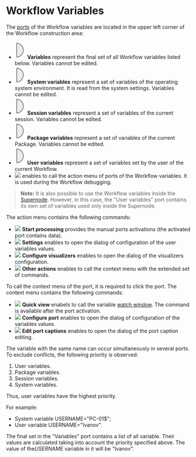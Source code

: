 # Workflow Variables

The [ports](../ports/README.md) of the Workflow variables are located in the upper left corner of the Workflow construction area:

* ![ ](../../images/icons/app/node/ports/outputs/variable_inactive.svg) **Variables** represent the final set of all Workflow variables listed below. Variables cannot be edited.
* ![ ](../../images/icons/app/node/ports/outputs/variable_inactive.svg) **System variables** represent a set of variables of the operating system environment. It is read from the system settings. Variables cannot be edited.
* ![ ](../../images/icons/app/node/ports/outputs/variable_inactive.svg) **Session variables** represent a set of variables of the current session. Variables cannot be edited.
* ![ ](../../images/icons/app/node/ports/outputs/variable_inactive.svg) **Package variables** represent a set of variables of the current Package. Variables cannot be edited.
* ![ ](../../images/icons/app/node/ports/outputs/variable_inactive.svg) **User variables** represent a set of variables set by the user of the current Workflow.
* ![ ](../../images/icons/app/node/ports/submodel-port/submodel-port_20x20.svg) enables to call the action menu of ports of the Workflow variables. It is used during the Workflow debugging.

> **Note:** It is also possible to use the Workflow variables inside the [Supernode](../../processors/control/submodel.md). However, in this case, the "User variables" port contains its own set of variables used only inside the Supernode.

The action menu contains the following commands:

* ![ ](../../images/icons/toolbar-controls/launch-node_default.svg) **Start processing** provides the manual ports activations (the activated port contains data).
* ![ ](../../images/icons/toolbar-controls/setup_default.svg) **Settings** enables to open the dialog of configuration of the user variables values.
* ![ ](../../images/icons/toolbar-controls/configure-viewers_default.svg) **Configure visualizers** enables to open the dialog of the visualizers configuration.
* ![ ](../../images/icons/toolbar-controls/rows_default.svg) **Other actions** enables to call the context menu with the extended set of commands.

To call the context menu of the port, it is required to click the port. The context menu contains the following commands:

* ![ ](../../images/icons/toolbar-controls/show-fast-viewer_default.svg) **Quick view** enabels to call the variable [watch window](../../visualization/preview/quick-view.md). The command is available after the port activation.
* ![ ](../../images/icons/toolbar-controls/setup_default.svg) **Configure port** enables to open the dialog of configuration of the variables values.
* ![ ](../../images/icons/toolbar-controls/edit_default.svg) **Edit port captions** enables to open the dialog of the port caption editing.

The variable with the same name can occur simultaneously in several ports. To exclude conflicts, the following priority is observed:

1. User variables.
2. Package variables.
3. Session variables.
4. System variables.

Thus, user variables have the highest priority.

For example:

* System variable USERNAME="PC-01$";
* User variable USERNAME="Ivanov".

The final set in the "Variables" port contains a list of all variable. Their values are calculated taking into account the priority specified above. The value of the*USERNAME* variable in it will be "Ivanov".
